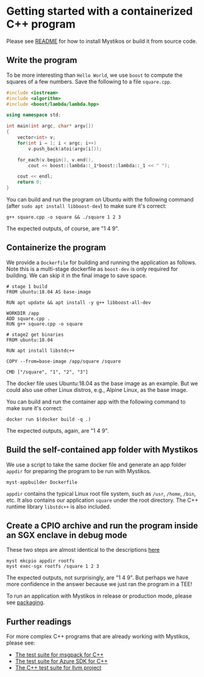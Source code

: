 # Getting started with a containerized C++ program

Please see [README](../README.md) for how to install Mystikos or build
it from source code.

## Write the program

To be more interesting than `Hello World`, we use `boost` to compute the
squares of a few numbers. Save the following to a file `square.cpp`.

```c++
#include <iostream>
#include <algorithm>
#include <boost/lambda/lambda.hpp>

using namespace std;

int main(int argc, char* argv[])
{
    vector<int> v;
    for(int i = 1; i < argc; i++)
        v.push_back(atoi(argv[i]));

    for_each(v.begin(), v.end(),
        cout << boost::lambda::_1*boost::lambda::_1 << " ");

    cout << endl;
    return 0;
}
```

You can build and run the program on Ubuntu with the following command
(after `sudo apt install libboost-dev`) to make
sure it's correct:

`g++ square.cpp -o square && ./square 1 2 3`

The expected outputs, of course, are "1 4 9".


## Containerize the program

We provide a `Dockerfile` for building and running the application as follows.
Note this is a multi-stage dockerfile as `boost-dev` is only required for
building. We can skip it in the final image to save space.

```docker
# stage 1 build
FROM ubuntu:18.04 AS base-image

RUN apt update && apt install -y g++ libboost-all-dev

WORKDIR /app
ADD square.cpp .
RUN g++ square.cpp -o square

# stage2 get binaries
FROM ubuntu:18.04

RUN apt install libstdc++

COPY --from=base-image /app/square /square

CMD ["/square", "1", "2", "3"]
```

The docker file uses Ubuntu:18.04 as the base image as an example. But we
could also use other Linux distros, e.g., Alpine Linux, as the base image.

You can build and run the container app with the following command
to make sure it's correct:

`docker run $(docker build -q .)`

The expected outputs, again, are "1 4 9".

## Build the self-contained app folder with Mystikos

We use a script to take the same docker file and generate
an app folder `appdir` for preparing the program to be run with Mystikos.

```
myst-appbuilder Dockerfile
```
`appdir` contains the typical Linux root file system, such as `/usr`,
`/home`, `/bin`, etc. It also contains our application `square` under
the root directory. The C++ runtime library `libstdc++` is also included.

## Create a CPIO archive and run the program inside an SGX enclave in debug mode

These two steps are almost identical to the descriptions
[here](./user-getting-started-c.md#create-a-cpio-archive)
```
myst mkcpio appdir rootfs
myst exec-sgx rootfs /square 1 2 3
```

The expected outputs, not surprisingly, are "1 4 9". But perhaps we have more
confidence in the answer because we just ran the program in a TEE!

To run an application with Mystikos in release or production mode, please see
[packaging](./sign-package.md).

## Further readings

For more complex C++ programs that are already working with Mystikos, please see:

* [The test suite for msgpack for C++](https://github.com/deislabs/mystikos/tree/main/solutions/msgpack_c)
* [The test suite for Azure SDK for C++](https://github.com/deislabs/mystikos/tree/main/tests/azure-sdk-for-cpp)
* [The C++ test suite for llvm project](https://github.com/deislabs/mystikos/tree/main/tests/libcxx)